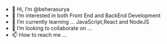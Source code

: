 - 👋 Hi, I’m @beherasurya
- 👀 I’m interested in both Front End and BackEnd Development
- 🌱 I’m currently learning ... JavaScript,React and NodeJS
- 💞️ I’m looking to collaborate on ...
- 📫 How to reach me ...

<!---
beherasurya/beherasurya is a ✨ special ✨ repository because its `README.md` (this file) appears on your GitHub profile.
You can click the Preview link to take a look at your changes.
--->
